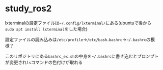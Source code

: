 # study_ros2

lxterminalの設定ファイルは`~/.config/lxterminal/`にある(ubuntuで後から`sudo apt install lxterminal`をした場合)

設定ファイルの読み込みは`/etc/profile`→`/etc/bash.bashrc`→`~/.bashrc`の模様？

このリポジトリにある`bashrc_ex.sh`の中身を`~/.bashrc`に書き込むとプロンプトが変更され`ls`コマンドの色付けが取れる